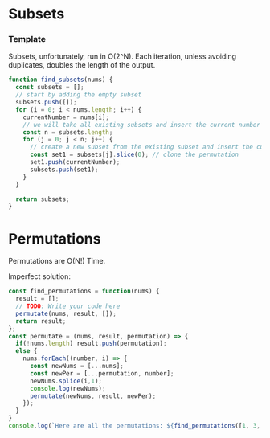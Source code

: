 # Subsets

### Template

Subsets, unfortunately, run in O(2^N). Each iteration, unless avoiding duplicates, doubles the length of the output.

```js
function find_subsets(nums) {
  const subsets = [];
  // start by adding the empty subset
  subsets.push([]);
  for (i = 0; i < nums.length; i++) {
    currentNumber = nums[i];
    // we will take all existing subsets and insert the current number in them to create new subsets
    const n = subsets.length;
    for (j = 0; j < n; j++) {
      // create a new subset from the existing subset and insert the current element to it
      const set1 = subsets[j].slice(0); // clone the permutation
      set1.push(currentNumber);
      subsets.push(set1);
    }
  }

  return subsets;
}
```

# Permutations

Permutations are O(N!) Time.

Imperfect solution:

```js
const find_permutations = function(nums) {
  result = [];
  // TODO: Write your code here
  permutate(nums, result, []);
  return result;
};
const permutate = (nums, result, permutation) => {
  if(!nums.length) result.push(permutation);
  else {
    nums.forEach((number, i) => {
      const newNums = [...nums];
      const newPer = [...permutation, number];
      newNums.splice(i,1);
      console.log(newNums);
      permutate(newNums, result, newPer);
    });
  }
}
console.log(`Here are all the permutations: ${find_permutations([1, 3, 5])}`)
```
